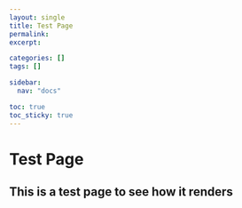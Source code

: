 ```yaml
---
layout: single
title: Test Page
permalink:
excerpt:

categories: []
tags: []

sidebar:
  nav: "docs"

toc: true
toc_sticky: true
---
```


# Test Page
## This is a test page to see how it renders